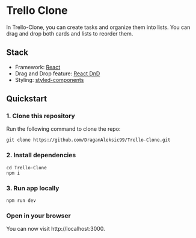 # Trello Clone

In Trello-Clone, you can create tasks and organize them into lists. You can drag and drop both cards and lists to reorder them.

## Stack

- Framework: [React](https://react.dev/)
- Drag and Drop feature: [React DnD](https://react-dnd.github.io/react-dnd/docs/overview)
- Styling: [styled-components](https://styled-components.com/docs)

## Quickstart

### 1. Clone this repository

Run the following command to clone the repo:

```
git clone https://github.com/DraganAleksic99/Trello-Clone.git
```

### 2. Install dependencies

```
cd Trello-Clone
npm i
```

### 3. Run app locally

```
npm run dev
```

### Open in your browser

You can now visit http://localhost:3000.
